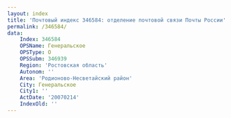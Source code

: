 ```yaml
---
layout: index
title: 'Почтовый индекс 346584: отделение почтовой связи Почты России'
permalink: /346584/
data:
    Index: 346584
    OPSName: Генеральское
    OPSType: О
    OPSSubm: 346939
    Region: 'Ростовская область'
    Autonom: ''
    Area: 'Родионово-Несветайский район'
    City: Генеральское
    City1: ''
    ActDate: '20070214'
    IndexOld: ''
---
```

